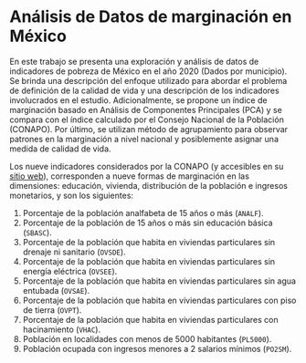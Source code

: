 # Análisis de Datos de marginación en México

En este trabajo se presenta una exploración y análisis de datos de indicadores de pobreza de México en el año 2020 (Dados por municipio).
Se brinda una descripción del enfoque utilizado para abordar el problema de definición de la calidad de vida y una descripción de los indicadores involucrados en el estudio.
Adicionalmente, se propone un índice de marginación basado en Análisis de Componentes Principales (PCA) y se compara con el índice calculado por el Consejo Nacional de la Población (CONAPO).
Por último, se utilizan método de agrupamiento para observar patrones en la marginación a nivel nacional y posiblemente asignar una medida de calidad de vida.

Los nueve indicadores considerados por la CONAPO (y accesibles en su [sitio web](https://www.gob.mx/conapo/documentos/indices-de-marginacion-2020-284372)), 
corresponden a nueve formas de marginación en las dimensiones: educación, vivienda, distribución de la población e ingresos monetarios, y son los siguientes:

1. Porcentaje de la población analfabeta de 15 años o más (`ANALF`).
2. Porcentaje de la población de 15 años o más sin educación básica (`SBASC`).
3. Porcentaje de la población que habita en viviendas particulares sin drenaje ni sanitario (`OVSDE`).
4. Porcentaje de la población que habita en viviendas particulares sin energía eléctrica (`OVSEE`).
5. Porcentaje de la población que habita en viviendas particulares sin agua entubada (`OVSAE`).
6. Porcentaje de la población que habita en viviendas particulares con piso de tierra (`OVPT`).
7. Porcentaje de la población que habita en viviendas particulares con hacinamiento (`VHAC`).
8. Población en localidades con menos de 5000 habitantes (`PL5000`).
9. Población ocupada con ingresos menores a 2 salarios mínimos (`PO2SM`).

